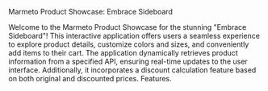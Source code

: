 Marmeto Product Showcase: Embrace Sideboard

Welcome to the Marmeto Product Showcase for the stunning "Embrace Sideboard"! This interactive application offers users a seamless experience to explore product details, customize colors and sizes, and conveniently add items to their cart. The application dynamically retrieves product information from a specified API, ensuring real-time updates to the user interface. Additionally, it incorporates a discount calculation feature based on both original and discounted prices.
Features.
